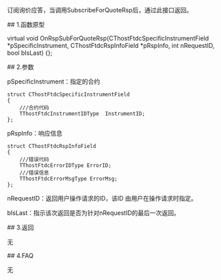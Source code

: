 <p>订阅询价应答，当调用SubscribeForQuoteRsp后，通过此接口返回。</p>
<span class="anchor" id="6c57f019-98f4-4047-acff-801cec7922ee"></span>
## 1.函数原型
<p>virtual void OnRspSubForQuoteRsp(CThostFtdcSpecificInstrumentField *pSpecificInstrument, CThostFtdcRspInfoField *pRspInfo, int nRequestID, bool bIsLast) {};</p>
<span class="anchor" id="9ff858d1-b69d-4b39-bdf6-f9fc4bb03914"></span>
## 2.参数
<p>pSpecificInstrument：指定的合约</p>
<pre><code>struct CThostFtdcSpecificInstrumentField
{
    ///合约代码
    TThostFtdcInstrumentIDType  InstrumentID;
};
</code></pre>
<p>pRspInfo：响应信息</p>
<pre><code>struct CThostFtdcRspInfoField
{
    ///错误代码
    TThostFtdcErrorIDType ErrorID;
    ///错误信息
    TThostFtdcErrorMsgType ErrorMsg;
};
</code></pre>
<p>nRequestID：返回用户操作请求的ID，该ID 由用户在操作请求时指定。</p>
<p>bIsLast：指示该次返回是否为针对nRequestID的最后一次返回。</p>
<span class="anchor" id="993eaea4-7e16-423f-93ba-0cf5a918834f"></span>
## 3.返回
<p>无</p>
<span class="anchor" id="45a8df82-682d-4a58-b864-2a183e32b401"></span>
## 4.FAQ
<p>无</p>
